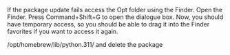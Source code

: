 If the package update fails access the Opt folder using the Finder. 
Open the Finder. Press Command+Shift+G to open the dialogue box. Now, you should have temporary access, so you should be able to drag it into the Finder favorites if you want to access it again.

/opt/homebrew/lib/python.311/ and delete the package
